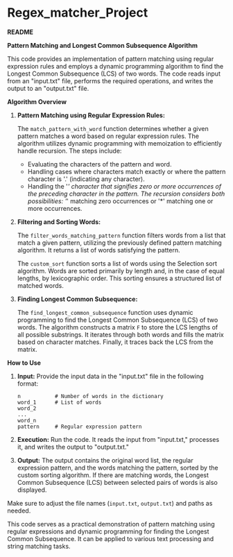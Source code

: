 # Regex_matcher_Project
**README**

**Pattern Matching and Longest Common Subsequence Algorithm**

This code provides an implementation of pattern matching using regular expression rules and employs a dynamic programming algorithm to find the Longest Common Subsequence (LCS) of two words. The code reads input from an "input.txt" file, performs the required operations, and writes the output to an "output.txt" file.

**Algorithm Overview**

1. **Pattern Matching using Regular Expression Rules:**

   The `match_pattern_with_word` function determines whether a given pattern matches a word based on regular expression rules. The algorithm utilizes dynamic programming with memoization to efficiently handle recursion. The steps include:

   - Evaluating the characters of the pattern and word.
   - Handling cases where characters match exactly or where the pattern character is '.' (indicating any character).
   - Handling the '*' character that signifies zero or more occurrences of the preceding character in the pattern. The recursion considers both possibilities: '*' matching zero occurrences or '*' matching one or more occurrences.

2. **Filtering and Sorting Words:**

   The `filter_words_matching_pattern` function filters words from a list that match a given pattern, utilizing the previously defined pattern matching algorithm. It returns a list of words satisfying the pattern.

   The `custom_sort` function sorts a list of words using the Selection sort algorithm. Words are sorted primarily by length and, in the case of equal lengths, by lexicographic order. This sorting ensures a structured list of matched words.

3. **Finding Longest Common Subsequence:**

   The `find_longest_common_subsequence` function uses dynamic programming to find the Longest Common Subsequence (LCS) of two words. The algorithm constructs a matrix `F` to store the LCS lengths of all possible substrings. It iterates through both words and fills the matrix based on character matches. Finally, it traces back the LCS from the matrix.

**How to Use**

1. **Input:** Provide the input data in the "input.txt" file in the following format:

   ```
   n           # Number of words in the dictionary
   word_1      # List of words
   word_2
   ...
   word_n
   pattern     # Regular expression pattern
   ```

2. **Execution:** Run the code. It reads the input from "input.txt," processes it, and writes the output to "output.txt."

3. **Output:** The output contains the original word list, the regular expression pattern, and the words matching the pattern, sorted by the custom sorting algorithm. If there are matching words, the Longest Common Subsequence (LCS) between selected pairs of words is also displayed.

Make sure to adjust the file names (`input.txt`, `output.txt`) and paths as needed.

This code serves as a practical demonstration of pattern matching using regular expressions and dynamic programming for finding the Longest Common Subsequence. It can be applied to various text processing and string matching tasks.

